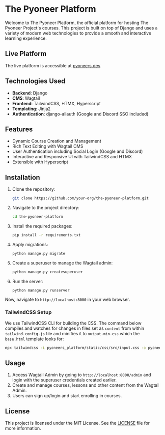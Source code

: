 # The Pyoneer Platform



Welcome to The Pyoneer Platform, the official platform for hosting The Pyoneer Project's courses. This project is built on top of Django and uses a variety of modern web technologies to provide a smooth and interactive learning experience.

## Live Platform

The live platform is accessible at [pyoneers.dev](https://pyoneers.dev).

## Technologies Used

- **Backend**: Django
- **CMS**: Wagtail
- **Frontend**: TailwindCSS, HTMX, Hyperscript
- **Templating**: Jinja2
- **Authentication**: django-allauth (Google and Discord SSO included)

## Features

- Dynamic Course Creation and Management
- Rich Text Editing with Wagtail CMS
- User Authentication including Social Login (Google and Discord)
- Interactive and Responsive UI with TailwindCSS and HTMX
- Extensible with Hyperscript

## Installation

1. Clone the repository:
    ```bash
    git clone https://github.com/your-org/the-pyoneer-platform.git
    ```

2. Navigate to the project directory:
    ```bash
    cd the-pyoneer-platform
    ```

3. Install the required packages:
    ```bash
    pip install -r requirements.txt
    ```

4. Apply migrations:
    ```bash
    python manage.py migrate
    ```

5. Create a superuser to manage the Wagtail admin:
    ```bash
    python manage.py createsuperuser
    ```

6. Run the server:
    ```bash
    python manage.py runserver
    ```

Now, navigate to `http://localhost:8000` in your web browser.

### TailwindCSS Setup

We use TailwindCSS CLI for building the CSS. The command below compiles and watches for changes in files set as `content` from within `tailwind.config.js` file and minifies it to `output.min.css` which the `base.html` template looks for:

```bash
npx tailwindcss -i pyoneers_platform/static/css/src/input.css -o pyoneers_platform/static/css/output.min.css --watch --minify
```


## Usage

1. Access Wagtail Admin by going to `http://localhost:8000/admin` and login with the superuser credentials created earlier.
2. Create and manage courses, lessons and other content from the Wagtail Admin.
3. Users can sign up/login and start enrolling in courses.

## License

This project is licensed under the MIT License. See the [LICENSE](LICENSE) file for more information.